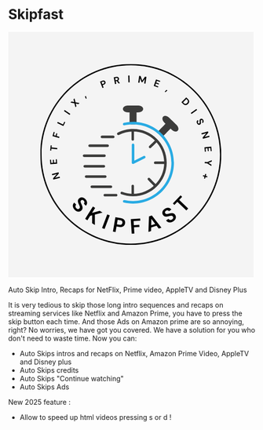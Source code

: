# Skipfast

![Skipfast Logo](marketing/SkipfastLogo.png?raw=true "Title")

Auto Skip Intro, Recaps for NetFlix, Prime video, AppleTV and Disney Plus

It is very tedious to skip those long intro sequences and recaps on streaming services like Netflix and Amazon Prime, you have to press the skip button each time.
And those Ads on Amazon prime are so annoying, right? No worries, we have got you covered.
We have a solution for you who don't need to waste time. Now you can:
- Auto Skips intros and recaps on Netflix, Amazon Prime Video, AppleTV and Disney plus
- Auto Skips credits 
- Auto Skips "Continue watching"
- Auto Skips Ads 

New 2025 feature : 
- Allow to speed up html videos pressing s or d !
